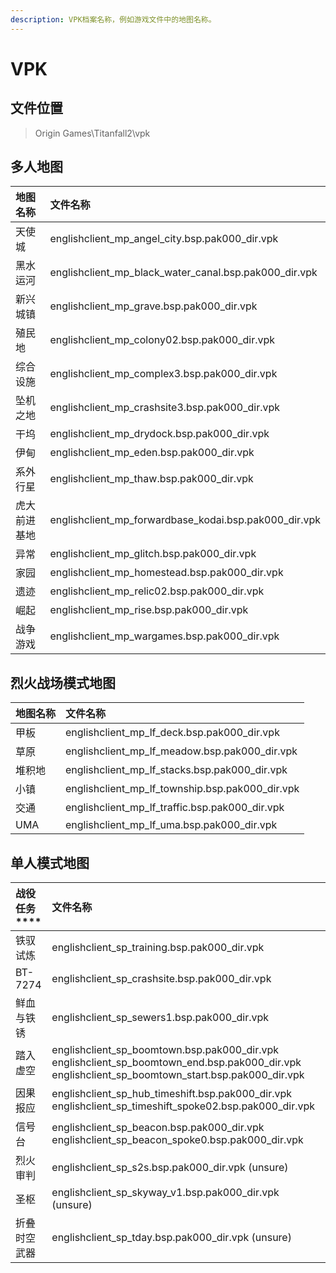 ```yaml
---
description: VPK档案名称，例如游戏文件中的地图名称。
---
```


# VPK

## 文件位置

> Origin Games\Titanfall2\vpk

## 多人地图

| 地图名称 | 文件名称 |
| :--- | :--- |
| 天使城 | englishclient\_mp\_angel\_city.bsp.pak000\_dir.vpk |
| 黑水运河 | englishclient\_mp\_black\_water\_canal.bsp.pak000\_dir.vpk |
| 新兴城镇 | englishclient\_mp\_grave.bsp.pak000\_dir.vpk |
| 殖民地 | englishclient\_mp\_colony02.bsp.pak000\_dir.vpk |
| 综合设施  | englishclient\_mp\_complex3.bsp.pak000\_dir.vpk |
| 坠机之地 | englishclient\_mp\_crashsite3.bsp.pak000\_dir.vpk |
| 干坞 | englishclient\_mp\_drydock.bsp.pak000\_dir.vpk |
| 伊甸 | englishclient\_mp\_eden.bsp.pak000\_dir.vpk |
| 系外行星 | englishclient\_mp\_thaw.bsp.pak000\_dir.vpk |
| 虎大前进基地 | englishclient\_mp\_forwardbase\_kodai.bsp.pak000\_dir.vpk |
| 异常 | englishclient\_mp\_glitch.bsp.pak000\_dir.vpk |
| 家园 | englishclient\_mp\_homestead.bsp.pak000\_dir.vpk |
| 遗迹 | englishclient\_mp\_relic02.bsp.pak000\_dir.vpk |
| 崛起 | englishclient\_mp\_rise.bsp.pak000\_dir.vpk |
| 战争游戏 | englishclient\_mp\_wargames.bsp.pak000\_dir.vpk |

## 烈火战场模式地图

| 地图名称 | 文件名称 |
| :--- | :--- |
| 甲板 | englishclient\_mp\_lf\_deck.bsp.pak000\_dir.vpk |
| 草原 | englishclient\_mp\_lf\_meadow.bsp.pak000\_dir.vpk |
| 堆积地 | englishclient\_mp\_lf\_stacks.bsp.pak000\_dir.vpk |
| 小镇 | englishclient\_mp\_lf\_township.bsp.pak000\_dir.vpk |
| 交通 | englishclient\_mp\_lf\_traffic.bsp.pak000\_dir.vpk |
| UMA | englishclient\_mp\_lf\_uma.bsp.pak000\_dir.vpk |

## 单人模式地图

| 战役任务                               **** | 文件名称 |
| :--- | :--- |
| 铁驭试炼 | englishclient\_sp\_training.bsp.pak000\_dir.vpk |
| BT-7274 | englishclient\_sp\_crashsite.bsp.pak000\_dir.vpk |
| 鲜血与铁锈 | englishclient\_sp\_sewers1.bsp.pak000\_dir.vpk |
| 踏入虚空 | englishclient\_sp\_boomtown.bsp.pak000\_dir.vpk englishclient\_sp\_boomtown\_end.bsp.pak000\_dir.vpk englishclient\_sp\_boomtown\_start.bsp.pak000\_dir.vpk |
| 因果报应 | englishclient\_sp\_hub\_timeshift.bsp.pak000\_dir.vpk englishclient\_sp\_timeshift\_spoke02.bsp.pak000\_dir.vpk |
| 信号台 | englishclient\_sp\_beacon.bsp.pak000\_dir.vpk englishclient\_sp\_beacon\_spoke0.bsp.pak000\_dir.vpk |
| 烈火审判 | englishclient\_sp\_s2s.bsp.pak000\_dir.vpk \(unsure\) |
| 圣枢 | englishclient\_sp\_skyway\_v1.bsp.pak000\_dir.vpk \(unsure\) |
| 折叠时空武器 | englishclient\_sp\_tday.bsp.pak000\_dir.vpk \(unsure\) |

